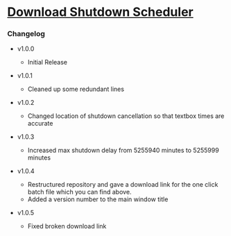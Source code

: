 # [Download Shutdown Scheduler](https://gitlab.com/___Neopolitan/Scripts/-/raw/main/Windows/PowerShell/Shutdown-Scheduler/bin/Shutdown-Scheduler.bat?inline=false)

### Changelog
- v1.0.0
    - Initial Release

- v1.0.1
    - Cleaned up some redundant lines

- v1.0.2
    - Changed location of shutdown cancellation so that textbox times are accurate

- v1.0.3
    - Increased max shutdown delay from 5255940 minutes to 5255999 minutes

- v1.0.4
    - Restructured repository and gave a download link for the one click batch file which you can find above.
    - Added a version number to the main window title

- v1.0.5
    - Fixed broken download link
